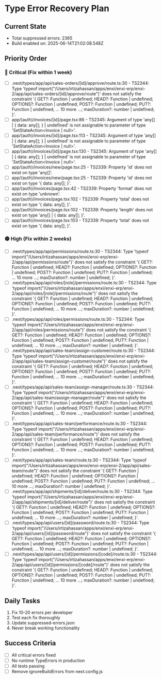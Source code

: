 # Type Error Recovery Plan

## Current State
- Total suppressed errors: 2365
- Build enabled on: 2025-06-14T21:02:08.548Z

## Priority Order

### 🔴 Critical (Fix within 1 week)
- [ ] .next/types/app/api/sales-orders/[id]/approve/route.ts:30 - TS2344: Type 'typeof import("/Users/irtizahassan/apps/enxi/enxi-erp/enxi-2/app/api/sales-orders/[id]/approve/route")' does not satisfy the constraint '{ GET?: Function | undefined; HEAD?: Function | undefined; OPTIONS?: Function | undefined; POST?: Function | undefined; PUT?: Function | undefined; ... 10 more ...; maxDuration?: number | undefined; }'.
- [ ] app/(auth)/invoices/[id]/page.tsx:86 - TS2345: Argument of type 'any[] | { data: any[]; } | undefined' is not assignable to parameter of type 'SetStateAction<Invoice | null>'.
- [ ] app/(auth)/invoices/[id]/page.tsx:113 - TS2345: Argument of type 'any[] | { data: any[]; } | undefined' is not assignable to parameter of type 'SetStateAction<Invoice | null>'.
- [ ] app/(auth)/invoices/[id]/page.tsx:130 - TS2345: Argument of type 'any[] | { data: any[]; } | undefined' is not assignable to parameter of type 'SetStateAction<Invoice | null>'.
- [ ] app/(auth)/invoices/new/page.tsx:25 - TS2339: Property 'id' does not exist on type 'any[]'.
- [ ] app/(auth)/invoices/new/page.tsx:25 - TS2339: Property 'id' does not exist on type '{ data: any[]; }'.
- [ ] app/(auth)/invoices/page.tsx:42 - TS2339: Property 'format' does not exist on type 'unknown'.
- [ ] app/(auth)/invoices/page.tsx:102 - TS2339: Property 'total' does not exist on type '{ data: any[]; }'.
- [ ] app/(auth)/invoices/page.tsx:102 - TS2339: Property 'length' does not exist on type 'any[] | { data: any[]; }'.
- [ ] app/(auth)/invoices/page.tsx:103 - TS2339: Property 'total' does not exist on type '{ data: any[]; }'.

### 🟡 High (Fix within 2 weeks)
- [ ] .next/types/app/api/permissions/route.ts:30 - TS2344: Type 'typeof import("/Users/irtizahassan/apps/enxi/enxi-erp/enxi-2/app/api/permissions/route")' does not satisfy the constraint '{ GET?: Function | undefined; HEAD?: Function | undefined; OPTIONS?: Function | undefined; POST?: Function | undefined; PUT?: Function | undefined; ... 10 more ...; maxDuration?: number | undefined; }'.
- [ ] .next/types/app/api/roles/[role]/permissions/route.ts:30 - TS2344: Type 'typeof import("/Users/irtizahassan/apps/enxi/enxi-erp/enxi-2/app/api/roles/[role]/permissions/route")' does not satisfy the constraint '{ GET?: Function | undefined; HEAD?: Function | undefined; OPTIONS?: Function | undefined; POST?: Function | undefined; PUT?: Function | undefined; ... 10 more ...; maxDuration?: number | undefined; }'.
- [ ] .next/types/app/api/roles/permissions/route.ts:30 - TS2344: Type 'typeof import("/Users/irtizahassan/apps/enxi/enxi-erp/enxi-2/app/api/roles/permissions/route")' does not satisfy the constraint '{ GET?: Function | undefined; HEAD?: Function | undefined; OPTIONS?: Function | undefined; POST?: Function | undefined; PUT?: Function | undefined; ... 10 more ...; maxDuration?: number | undefined; }'.
- [ ] .next/types/app/api/sales-team/assign-customer/route.ts:30 - TS2344: Type 'typeof import("/Users/irtizahassan/apps/enxi/enxi-erp/enxi-2/app/api/sales-team/assign-customer/route")' does not satisfy the constraint '{ GET?: Function | undefined; HEAD?: Function | undefined; OPTIONS?: Function | undefined; POST?: Function | undefined; PUT?: Function | undefined; ... 10 more ...; maxDuration?: number | undefined; }'.
- [ ] .next/types/app/api/sales-team/assign-manager/route.ts:30 - TS2344: Type 'typeof import("/Users/irtizahassan/apps/enxi/enxi-erp/enxi-2/app/api/sales-team/assign-manager/route")' does not satisfy the constraint '{ GET?: Function | undefined; HEAD?: Function | undefined; OPTIONS?: Function | undefined; POST?: Function | undefined; PUT?: Function | undefined; ... 10 more ...; maxDuration?: number | undefined; }'.
- [ ] .next/types/app/api/sales-team/performance/route.ts:30 - TS2344: Type 'typeof import("/Users/irtizahassan/apps/enxi/enxi-erp/enxi-2/app/api/sales-team/performance/route")' does not satisfy the constraint '{ GET?: Function | undefined; HEAD?: Function | undefined; OPTIONS?: Function | undefined; POST?: Function | undefined; PUT?: Function | undefined; ... 10 more ...; maxDuration?: number | undefined; }'.
- [ ] .next/types/app/api/sales-team/route.ts:30 - TS2344: Type 'typeof import("/Users/irtizahassan/apps/enxi/enxi-erp/enxi-2/app/api/sales-team/route")' does not satisfy the constraint '{ GET?: Function | undefined; HEAD?: Function | undefined; OPTIONS?: Function | undefined; POST?: Function | undefined; PUT?: Function | undefined; ... 10 more ...; maxDuration?: number | undefined; }'.
- [ ] .next/types/app/api/shipments/[id]/deliver/route.ts:30 - TS2344: Type 'typeof import("/Users/irtizahassan/apps/enxi/enxi-erp/enxi-2/app/api/shipments/[id]/deliver/route")' does not satisfy the constraint '{ GET?: Function | undefined; HEAD?: Function | undefined; OPTIONS?: Function | undefined; POST?: Function | undefined; PUT?: Function | undefined; ... 10 more ...; maxDuration?: number | undefined; }'.
- [ ] .next/types/app/api/users/[id]/password/route.ts:30 - TS2344: Type 'typeof import("/Users/irtizahassan/apps/enxi/enxi-erp/enxi-2/app/api/users/[id]/password/route")' does not satisfy the constraint '{ GET?: Function | undefined; HEAD?: Function | undefined; OPTIONS?: Function | undefined; POST?: Function | undefined; PUT?: Function | undefined; ... 10 more ...; maxDuration?: number | undefined; }'.
- [ ] .next/types/app/api/users/[id]/permissions/[code]/route.ts:30 - TS2344: Type 'typeof import("/Users/irtizahassan/apps/enxi/enxi-erp/enxi-2/app/api/users/[id]/permissions/[code]/route")' does not satisfy the constraint '{ GET?: Function | undefined; HEAD?: Function | undefined; OPTIONS?: Function | undefined; POST?: Function | undefined; PUT?: Function | undefined; ... 10 more ...; maxDuration?: number | undefined; }'.

## Daily Tasks
1. Fix 10-20 errors per developer
2. Test each fix thoroughly
3. Update suppressed-errors.json
4. Never break working functionality

## Success Criteria
- [ ] All critical errors fixed
- [ ] No runtime TypeErrors in production
- [ ] All tests passing
- [ ] Remove ignoreBuildErrors from next.config.js
